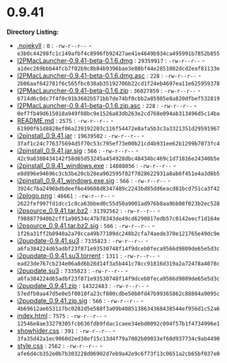 0.9.41
======

**Directory Listing:**

 - [.nojekyll](.nojekyll) : `0` : `-rw-r--r--` - `e3b0c44298fc1c149afbf4c8996fb92427ae41e4649b934ca495991b7852b855`
 - [I2PMacLauncher-0.9.41-beta-0.1.6.dmg](I2PMacLauncher-0.9.41-beta-0.1.6.dmg) : `29359917` : `-rw-r--r--` - `a1dec269bbb44fcb7f02b9c8b84b9396bae3e88bf44e2851082dcd2eaf81133e`
 - [I2PMacLauncher-0.9.41-beta-0.1.6.dmg.asc](I2PMacLauncher-0.9.41-beta-0.1.6.dmg.asc) : `228` : `-rw-r--r--` - `2b06aaf642781f6c565fbc038ab35192706b22cd1f24eb4697ea11e625959378`
 - [I2PMacLauncher-0.9.41-beta-0.1.6.zip](I2PMacLauncher-0.9.41-beta-0.1.6.zip) : `36027859` : `-rw-r--r--` - `6714d6c0dc7f4f0c91b3602b571bb7de74bf0cbb2a85985e8a820dfbef532819`
 - [I2PMacLauncher-0.9.41-beta-0.1.6.zip.asc](I2PMacLauncher-0.9.41-beta-0.1.6.zip.asc) : `228` : `-rw-r--r--` - `0ef7fb49d615018a949f08bc9e1526a83db263e2cd768e094ab313496d5c14ba`
 - [README.md](README.md) : `2575` : `-rw-r--r--` - `61900f61d8828ef06a239192203c116f54472e8afa5b3c3a3321351d29591967`
 - [i2pinstall_0.9.41.jar](i2pinstall_0.9.41.jar) : `19639502` : `-rw-r--r--` - `3faf1c24c776375694d5f70c53c795ef73e00b21cd4b931ee62b1299b7073fc4`
 - [i2pinstall_0.9.41.jar.sig](i2pinstall_0.9.41.jar.sig) : `566` : `-rw-r--r--` - `42c9a8380434142f58d65d53245a454928dbc48434bc469c1d71816e24340b5e`
 - [i2pinstall_0.9.41_windows.exe](i2pinstall_0.9.41_windows.exe) : `14088056` : `-rw-r--r--` - `e8d896e94696c3cb3be20cb28ea902595f82f7028622931a8ab6f451e4a3d6b5`
 - [i2pinstall_0.9.41_windows.exe.sig](i2pinstall_0.9.41_windows.exe.sig) : `566` : `-rw-r--r--` - `3924c7ba2496bdbdeef6e49608d8347489c2243bd85dd6eacd81bcd751ca3f42`
 - [i2plogo.png](i2plogo.png) : `46661` : `-rw-r--r--` - `2622fef997fd1dcc1c0ca63bbed0c55d50a9001ad976b8aa9bb08f023b2ec528`
 - [i2psource_0.9.41.tar.bz2](i2psource_0.9.41.tar.bz2) : `31392562` : `-rw-r--r--` - `f988877940b2cff1a90534c47b78343de49cd6290817edb57c0142eecf1d164e`
 - [i2psource_0.9.41.tar.bz2.sig](i2psource_0.9.41.tar.bz2.sig) : `566` : `-rw-r--r--` - `1f26a31ff2b8940a2a70cca49b77109dc248b2cfa74aede370e121765e49dc9e`
 - [i2pupdate-0.9.41.su3](i2pupdate-0.9.41.su3) : `7335823` : `-rw-r--r--` - `a6fa384224d65adbf23f871e93530748f14f9dceb0feca9566d9809de65e5d3c`
 - [i2pupdate-0.9.41.su3.torrent](i2pupdate-0.9.41.su3.torrent) : `1311` : `-rw-r--r--` - `ead23de767cb234e06a8d6b28d14f3a5b441c78cc91816d319a2a72478a4078c`
 - [i2pupdate.su3](i2pupdate.su3) : `7335823` : `-rw-r--r--` - `a6fa384224d65adbf23f871e93530748f14f9dceb0feca9566d9809de65e5d3c`
 - [i2pupdate_0.9.41.zip](i2pupdate_0.9.41.zip) : `14322483` : `-rw-r--r--` - `57edfb0aa47d5e0e5f0010fa23cf800cdbe50b0fd47b99365862c88884a9095c`
 - [i2pupdate_0.9.41.zip.sig](i2pupdate_0.9.41.zip.sig) : `566` : `-rw-r--r--` - `4b69612ae653117bc0282d5e588f3a09b4085138634368438544ef956d1c52a6`
 - [index.html](index.html) : `7575` : `-rw-r--r--` - `12546e8ae33279305fcb636fdb9fdac1caee34ebd0092c094f57b1f4734996e1`
 - [showhider.css](showhider.css) : `391` : `-rw-r--r--` - `3fa35d42a1ec9060d2ed38ef15c13d4f79a7002b09033ef60d937734c9ab4490`
 - [style.css](style.css) : `2562` : `-rw-r--r--` - `afe6d4cb352e0b7b303228d06902d7eb9a42e9c6f73f13c0651a2cb65bf037e0`
